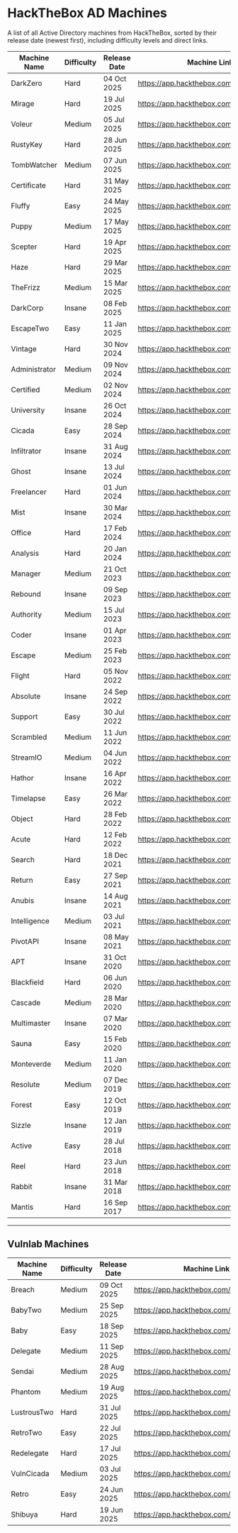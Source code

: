 # HackTheBox AD Machines

A list of all Active Directory machines from HackTheBox, sorted by their release date (newest first), including difficulty levels and direct links.

| Machine Name   | Difficulty | Release Date    | Machine Link                                    |
|----------------|------------|-----------------|-------------------------------------------------|
| DarkZero       | Hard       | 04 Oct 2025    | https://app.hackthebox.com/machines/754 |
| Mirage         | Hard       | 19 Jul 2025    | https://app.hackthebox.com/machines/682 |
| Voleur         | Medium     | 05 Jul 2025    | https://app.hackthebox.com/machines/670 |
| RustyKey       | Hard       | 28 Jun 2025    | https://app.hackthebox.com/machines/669 |
| TombWatcher    | Medium     | 07 Jun 2025    | https://app.hackthebox.com/machines/664 |
| Certificate    | Hard       | 31 May 2025    | https://app.hackthebox.com/machines/663 |
| Fluffy         | Easy       | 24 May 2025    | https://app.hackthebox.com/machines/662 |
| Puppy          | Medium     | 17 May 2025    | https://app.hackthebox.com/machines/661 |
| Scepter        | Hard       | 19 Apr 2025    | https://app.hackthebox.com/machines/657 |
| Haze           | Hard       | 29 Mar 2025    | https://app.hackthebox.com/machines/654 |
| TheFrizz       | Medium     | 15 Mar 2025    | https://app.hackthebox.com/machines/652 |
| DarkCorp       | Insane     | 08 Feb 2025    | https://app.hackthebox.com/machines/647 |
| EscapeTwo      | Easy       | 11 Jan 2025    | https://app.hackthebox.com/machines/642 |
| Vintage        | Hard       | 30 Nov 2024    | https://app.hackthebox.com/machines/637 |
| Administrator  | Medium     | 09 Nov 2024    | https://app.hackthebox.com/machines/634 |
| Certified      | Medium     | 02 Nov 2024    | https://app.hackthebox.com/machines/633 |
| University     | Insane     | 26 Oct 2024    | https://app.hackthebox.com/machines/632 |
| Cicada         | Easy       | 28 Sep 2024    | https://app.hackthebox.com/machines/627 |
| Infiltrator    | Insane     | 31 Aug 2024    | https://app.hackthebox.com/machines/623 |
| Ghost          | Insane     | 13 Jul 2024    | https://app.hackthebox.com/machines/616 |
| Freelancer     | Hard       | 01 Jun 2024    | https://app.hackthebox.com/machines/604 |
| Mist           | Insane     | 30 Mar 2024    | https://app.hackthebox.com/machines/595 |
| Office         | Hard       | 17 Feb 2024    | https://app.hackthebox.com/machines/588 |
| Analysis       | Hard       | 20 Jan 2024    | https://app.hackthebox.com/machines/584 |
| Manager        | Medium     | 21 Oct 2023    | https://app.hackthebox.com/machines/572 |
| Rebound        | Insane     | 09 Sep 2023    | https://app.hackthebox.com/machines/560 |
| Authority      | Medium     | 15 Jul 2023    | https://app.hackthebox.com/machines/553 |
| Coder          | Insane     | 01 Apr 2023    | https://app.hackthebox.com/machines/536 |
| Escape         | Medium     | 25 Feb 2023    | https://app.hackthebox.com/machines/531 |
| Flight         | Hard       | 05 Nov 2022    | https://app.hackthebox.com/machines/510 |
| Absolute       | Insane     | 24 Sep 2022    | https://app.hackthebox.com/machines/498 |
| Support        | Easy       | 30 Jul 2022    | https://app.hackthebox.com/machines/484 |
| Scrambled      | Medium     | 11 Jun 2022    | https://app.hackthebox.com/machines/476 |
| StreamIO       | Medium     | 04 Jun 2022    | https://app.hackthebox.com/machines/474 |
| Hathor         | Insane     | 16 Apr 2022    | https://app.hackthebox.com/machines/459 |
| Timelapse      | Easy       | 26 Mar 2022    | https://app.hackthebox.com/machines/452 |
| Object         | Hard       | 28 Feb 2022    | https://app.hackthebox.com/machines/447 |
| Acute          | Hard       | 12 Feb 2022    | https://app.hackthebox.com/machines/438 |
| Search         | Hard       | 18 Dec 2021    | https://app.hackthebox.com/machines/422 |
| Return         | Easy       | 27 Sep 2021    | https://app.hackthebox.com/machines/401 |
| Anubis         | Insane     | 14 Aug 2021    | https://app.hackthebox.com/machines/371 |
| Intelligence   | Medium     | 03 Jul 2021    | https://app.hackthebox.com/machines/357 |
| PivotAPI       | Insane     | 08 May 2021    | https://app.hackthebox.com/machines/345 |
| APT            | Insane     | 31 Oct 2020    | https://app.hackthebox.com/machines/296 |
| Blackfield     | Hard       | 06 Jun 2020    | https://app.hackthebox.com/machines/255 |
| Cascade        | Medium     | 28 Mar 2020    | https://app.hackthebox.com/machines/235 |
| Multimaster    | Insane     | 07 Mar 2020    | https://app.hackthebox.com/machines/232 |
| Sauna          | Easy       | 15 Feb 2020    | https://app.hackthebox.com/machines/229 |
| Monteverde     | Medium     | 11 Jan 2020    | https://app.hackthebox.com/machines/223 |
| Resolute       | Medium     | 07 Dec 2019    | https://app.hackthebox.com/machines/220 |
| Forest         | Easy       | 12 Oct 2019    | https://app.hackthebox.com/machines/212 |
| Sizzle         | Insane     | 12 Jan 2019    | https://app.hackthebox.com/machines/169 |
| Active         | Easy       | 28 Jul 2018    | https://app.hackthebox.com/machines/148 |
| Reel           | Hard       | 23 Jun 2018    | https://app.hackthebox.com/machines/143 |
| Rabbit         | Insane     | 31 Mar 2018    | https://app.hackthebox.com/machines/133 |
| Mantis         | Hard       | 16 Sep 2017    | https://app.hackthebox.com/machines/98  |

---

## Vulnlab Machines

| Machine Name   | Difficulty | Release Date    | Machine Link                                    |
|----------------|------------|-----------------|-------------------------------------------------|
| Breach         | Medium     | 09 Oct 2025    | https://app.hackthebox.com/machines/766 |
| BabyTwo        | Medium     | 25 Sep 2025    | https://app.hackthebox.com/machines/746 |
| Baby           | Easy       | 18 Sep 2025    | https://app.hackthebox.com/machines/739 |
| Delegate       | Medium     | 11 Sep 2025    | https://app.hackthebox.com/machines/724 |
| Sendai         | Medium     | 28 Aug 2025    | https://app.hackthebox.com/machines/712 |
| Phantom        | Medium     | 19 Aug 2025    | https://app.hackthebox.com/machines/697 |
| LustrousTwo    | Hard       | 31 Jul 2025    | https://app.hackthebox.com/machines/688 |
| RetroTwo       | Easy       | 22 Jul 2025    | https://app.hackthebox.com/machines/685 |
| Redelegate     | Hard       | 17 Jul 2025    | https://app.hackthebox.com/machines/681 |
| VulnCicada     | Medium     | 03 Jul 2025    | https://app.hackthebox.com/machines/677 |
| Retro          | Easy       | 24 Jun 2025    | https://app.hackthebox.com/machines/671 |
| Shibuya        | Hard       | 19 Jun 2025    | https://app.hackthebox.com/machines/667 |
